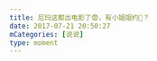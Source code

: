 ```yaml
---
title: 尼玛这都出电影了😨，有小姐姐约🤪？
date: 2017-07-21 20:50:27
mCategories: [说说]
type: moment
---
```


<div id="pics-20170721205027"></div>

<script src="/lib/moment/pics.js"></script>
<script>
var data = [
    {"link": "2017-07-21_000000.jpeg", "type": "shuoshuo"}
];
picsRender(data, "pics-20170721205027");
</script>
